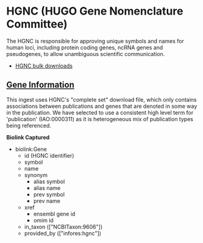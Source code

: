 # HGNC (HUGO Gene Nomenclature Committee)

The HGNC is responsible for approving unique symbols and names for human loci, including protein coding genes, ncRNA genes and pseudogenes, to allow unambiguous scientific communication.

* [HGNC bulk downloads](https://www.genenames.org/download/archive/)

## [Gene Information](#gene)

This ingest uses HGNC's "complete set" download file, which only contains associations between publications and genes that are denoted in some way in the publication. We have selected to use a consistent high level term for 'publication' (IAO:0000311) as it is heterogeneous mix of publication types being referenced. 

__**Biolink Captured**__

* biolink:Gene
    * id (HGNC identifier)
    * symbol
    * name
    * synonym
      * alias symbol
      * alias name
      * prev symbol
      * prev name
    * xref
      * ensembl gene id
      * omim id
    * in_taxon (["NCBITaxon:9606"])
    * provided_by  (["infores:hgnc"])

